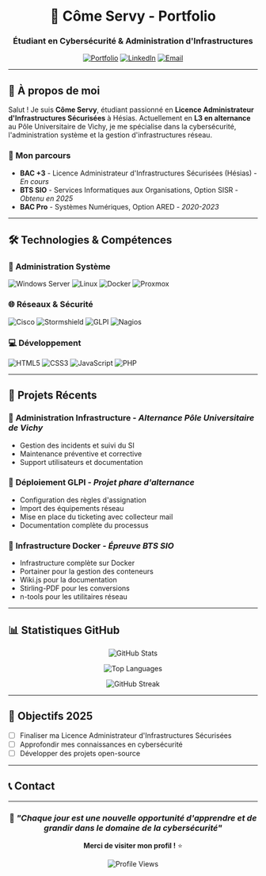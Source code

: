 <div align="center">

# 🚀 Côme Servy - Portfolio

### Étudiant en Cybersécurité & Administration d'Infrastructures

[![Portfolio](https://img.shields.io/badge/Portfolio-Visit%20Live-blue?style=for-the-badge&logo=github)](https://comesr.art)
[![LinkedIn](https://img.shields.io/badge/LinkedIn-Connect-blue?style=for-the-badge&logo=linkedin)](https://linkedin.com/in/comesrv)
[![Email](https://img.shields.io/badge/Email-Contact-red?style=for-the-badge&logo=gmail)](mailto:pm@comesr.art)

---

</div>

## 👋 À propos de moi

Salut ! Je suis **Côme Servy**, étudiant passionné en **Licence Administrateur d'Infrastructures Sécurisées** à Hésias. Actuellement en **L3 en alternance** au Pôle Universitaire de Vichy, je me spécialise dans la cybersécurité, l'administration système et la gestion d'infrastructures réseau.

### 🎯 Mon parcours
- **BAC +3** - Licence Administrateur d'Infrastructures Sécurisées (Hésias) - *En cours*
- **BTS SIO** - Services Informatiques aux Organisations, Option SISR - *Obtenu en 2025*
- **BAC Pro** - Systèmes Numériques, Option ARED - *2020-2023*

---

## 🛠️ Technologies & Compétences

### 🔧 Administration Système
![Windows Server](https://img.shields.io/badge/Windows%20Server-0078D4?style=flat-square&logo=windows&logoColor=white)
![Linux](https://img.shields.io/badge/Linux-FCC624?style=flat-square&logo=linux&logoColor=black)
![Docker](https://img.shields.io/badge/Docker-2496ED?style=flat-square&logo=docker&logoColor=white)
![Proxmox](https://img.shields.io/badge/Proxmox-E57000?style=flat-square&logo=proxmox&logoColor=white)

### 🌐 Réseaux & Sécurité
![Cisco](https://img.shields.io/badge/Cisco-1BA0D7?style=flat-square&logo=cisco&logoColor=white)
![Stormshield](https://img.shields.io/badge/Stormshield-FF6B35?style=flat-square&logo=firewall&logoColor=white)
![GLPI](https://img.shields.io/badge/GLPI-FF6B35?style=flat-square&logo=itil&logoColor=white)
![Nagios](https://img.shields.io/badge/Nagios-FF6B35?style=flat-square&logo=monitoring&logoColor=white)

### 💻 Développement
![HTML5](https://img.shields.io/badge/HTML5-E34F26?style=flat-square&logo=html5&logoColor=white)
![CSS3](https://img.shields.io/badge/CSS3-1572B6?style=flat-square&logo=css3&logoColor=white)
![JavaScript](https://img.shields.io/badge/JavaScript-F7DF1E?style=flat-square&logo=javascript&logoColor=black)
![PHP](https://img.shields.io/badge/PHP-777BB4?style=flat-square&logo=php&logoColor=white)

---

## 🚀 Projets Récents

### 🏢 **Administration Infrastructure** - *Alternance Pôle Universitaire de Vichy*
- Gestion des incidents et suivi du SI
- Maintenance préventive et corrective
- Support utilisateurs et documentation

### 🔧 **Déploiement GLPI** - *Projet phare d'alternance*
- Configuration des règles d'assignation
- Import des équipements réseau
- Mise en place du ticketing avec collecteur mail
- Documentation complète du processus

### 🐳 **Infrastructure Docker** - *Épreuve BTS SIO*
- Infrastructure complète sur Docker
- Portainer pour la gestion des conteneurs
- Wiki.js pour la documentation
- Stirling-PDF pour les conversions
- n-tools pour les utilitaires réseau

---

## 📊 Statistiques GitHub

<div align="center">

![GitHub Stats](https://github-readme-stats.vercel.app/api?username=come-sr&show_icons=true&theme=tokyonight&hide_border=true&count_private=true)

![Top Languages](https://github-readme-stats.vercel.app/api/top-langs/?username=come-sr&layout=compact&theme=tokyonight&hide_border=true)

![GitHub Streak](https://github-readme-streak-stats.herokuapp.com/?user=come-sr&theme=tokyonight&hide_border=true)

</div>

---

## 🎯 Objectifs 2025

- [ ] Finaliser ma Licence Administrateur d'Infrastructures Sécurisées
- [ ] Approfondir mes connaissances en cybersécurité
- [ ] Développer des projets open-source

---

## 📞 Contact



---

<div align="center">

### 🌟 *"Chaque jour est une nouvelle opportunité d'apprendre et de grandir dans le domaine de la cybersécurité"*

**Merci de visiter mon profil !** ⭐

![Profile Views](https://komarev.com/ghpvc/?username=come-sr&color=blueviolet&style=flat-square)

</div>

